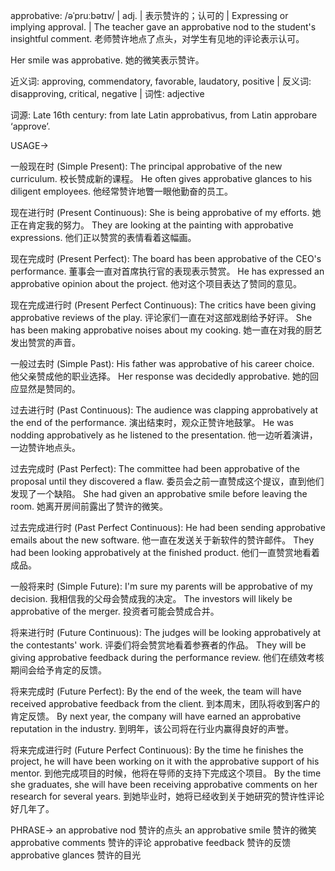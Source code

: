 approbative: /əˈpruːbətɪv/ | adj. | 表示赞许的；认可的 | Expressing or implying approval. | The teacher gave an approbative nod to the student's insightful comment. 老师赞许地点了点头，对学生有见地的评论表示认可。

Her smile was approbative. 她的微笑表示赞许。

近义词: approving, commendatory, favorable, laudatory, positive | 反义词: disapproving, critical, negative | 词性: adjective

词源: Late 16th century: from late Latin approbativus, from Latin approbare ‘approve’.

USAGE->

一般现在时 (Simple Present):
The principal approbative of the new curriculum. 校长赞成新的课程。
He often gives approbative glances to his diligent employees. 他经常赞许地瞥一眼他勤奋的员工。

现在进行时 (Present Continuous):
She is being approbative of my efforts. 她正在肯定我的努力。
They are looking at the painting with approbative expressions. 他们正以赞赏的表情看着这幅画。


现在完成时 (Present Perfect):
The board has been approbative of the CEO's performance. 董事会一直对首席执行官的表现表示赞赏。
He has expressed an approbative opinion about the project. 他对这个项目表达了赞同的意见。


现在完成进行时 (Present Perfect Continuous):
The critics have been giving approbative reviews of the play.  评论家们一直在对这部戏剧给予好评。
She has been making approbative noises about my cooking. 她一直在对我的厨艺发出赞赏的声音。


一般过去时 (Simple Past):
His father was approbative of his career choice. 他父亲赞成他的职业选择。
Her response was decidedly approbative. 她的回应显然是赞同的。

过去进行时 (Past Continuous):
The audience was clapping approbatively at the end of the performance. 演出结束时，观众正赞许地鼓掌。
He was nodding approbatively as he listened to the presentation. 他一边听着演讲，一边赞许地点头。


过去完成时 (Past Perfect):
The committee had been approbative of the proposal until they discovered a flaw.  委员会之前一直赞成这个提议，直到他们发现了一个缺陷。
She had given an approbative smile before leaving the room.  她离开房间前露出了赞许的微笑。

过去完成进行时 (Past Perfect Continuous):
He had been sending approbative emails about the new software. 他一直在发送关于新软件的赞许邮件。
They had been looking approbatively at the finished product. 他们一直赞赏地看着成品。

一般将来时 (Simple Future):
I'm sure my parents will be approbative of my decision. 我相信我的父母会赞成我的决定。
The investors will likely be approbative of the merger. 投资者可能会赞成合并。


将来进行时 (Future Continuous):
The judges will be looking approbatively at the contestants' work. 评委们将会赞赏地看着参赛者的作品。
They will be giving approbative feedback during the performance review. 他们在绩效考核期间会给予肯定的反馈。

将来完成时 (Future Perfect):
By the end of the week, the team will have received approbative feedback from the client. 到本周末，团队将收到客户的肯定反馈。
By next year, the company will have earned an approbative reputation in the industry. 到明年，该公司将在行业内赢得良好的声誉。

将来完成进行时 (Future Perfect Continuous):
By the time he finishes the project, he will have been working on it with the approbative support of his mentor. 到他完成项目的时候，他将在导师的支持下完成这个项目。
By the time she graduates, she will have been receiving approbative comments on her research for several years. 到她毕业时，她将已经收到关于她研究的赞许性评论好几年了。


PHRASE->
an approbative nod 赞许的点头
an approbative smile 赞许的微笑
approbative comments 赞许的评论
approbative feedback 赞许的反馈
approbative glances 赞许的目光

